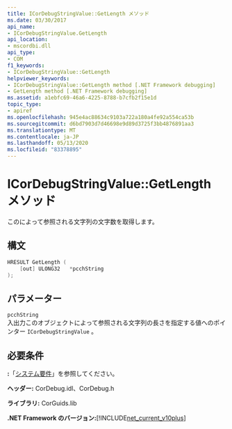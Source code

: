```yaml
---
title: ICorDebugStringValue::GetLength メソッド
ms.date: 03/30/2017
api_name:
- ICorDebugStringValue.GetLength
api_location:
- mscordbi.dll
api_type:
- COM
f1_keywords:
- ICorDebugStringValue::GetLength
helpviewer_keywords:
- ICorDebugStringValue::GetLength method [.NET Framework debugging]
- GetLength method [.NET Framework debugging]
ms.assetid: a1ebfc69-46a6-4225-8788-b7cfb2f15e1d
topic_type:
- apiref
ms.openlocfilehash: 945e4ac88634c9103a722a180a4fe92a554ca53b
ms.sourcegitcommit: d6bd7903d7d46698e9d89d3725f3bb4876891aa3
ms.translationtype: MT
ms.contentlocale: ja-JP
ms.lasthandoff: 05/13/2020
ms.locfileid: "83378895"
---
```

# <a name="icordebugstringvaluegetlength-method"></a>ICorDebugStringValue::GetLength メソッド
このによって参照される文字列の文字数を取得します。  
  
## <a name="syntax"></a>構文  
  
```cpp  
HRESULT GetLength (  
    [out] ULONG32   *pcchString  
);  
```  
  
## <a name="parameters"></a>パラメーター  
 `pcchString`  
 入出力このオブジェクトによって参照される文字列の長さを指定する値へのポインター `ICorDebugStringValue` 。  
  
## <a name="requirements"></a>必要条件  
 **:**「[システム要件](../../get-started/system-requirements.md)」を参照してください。  
  
 **ヘッダー:** CorDebug.idl、CorDebug.h  
  
 **ライブラリ:** CorGuids.lib  
  
 **.NET Framework のバージョン:**[!INCLUDE[net_current_v10plus](../../../../includes/net-current-v10plus-md.md)]
